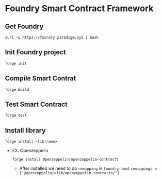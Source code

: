 # Foundry Smart Contract Framework

## Get Foundry

`curl -L https://foundry.paradigm.xyz | bash`

## Init Foundry project

`forge init`

## Compile Smart Contrat

`forge build`

## Test Smart Contract

`forge test`

## Install library

`forge install <lib-name>`

- EX. Openzeppelin

  `forge install Openzeppelin/openzeppelin-contracts`

  - After installed we need to do `remapping` in `foundry.toml`
    `remappings = ["@openzeppelin/=lib/openzeppelin-contracts/"]`

